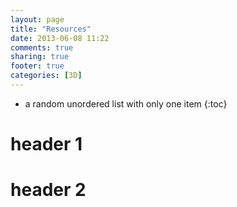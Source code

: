 ```yaml
---
layout: page
title: "Resources"
date: 2013-06-08 11:22
comments: true
sharing: true
footer: true
categories: [3D]
---
```

* a random unordered list with only one item
{:toc}

# header 1

# header 2
